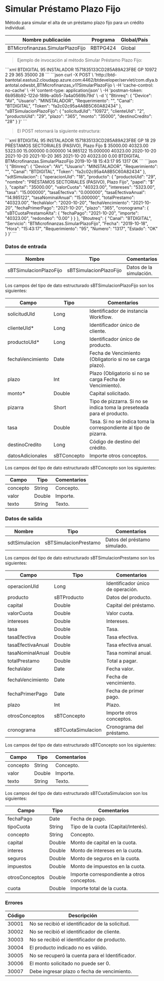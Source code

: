 # Simular Préstamo Plazo Fijo 

Método para simular el alta de un préstamo plazo fijo para un crédito individual. 

Nombre publicación | Programa | Global/País 
--------- | ----------- | ----------- 
BTMicrofinanzas.SimularPlazoFijo | RBTPG424 | Global 

> Ejemplo de invocación al método Simular Préstamo Plazo Fijo: 

<code-group> 
<code-block title="XML" active> 
```xml 
<soapenv:Envelope xmlns:soapenv="http://schemas.xmlsoap.org/soap/envelope/" xmlns:bts="http://uy.com.dlya.bantotal/BTSOA/"> 
   <soapenv:Header/> 
   <soapenv:Body> 
      <bts:BTMicrofinanzas.SimularPlazoFijo> 
         <bts:Btinreq> 
            <bts:Canal>BTDIGITAL</bts:Canal> 
            <bts:Requerimiento>95</bts:Requerimiento> 
            <bts:Usuario>INSTALADOR</bts:Usuario> 
            <bts:Token>1571835133CD285A89A23FBE</bts:Token> 
            <bts:Device>GP</bts:Device> 
         </bts:Btinreq> 
         <bts:sBTSimulacionPlazoFijo> 
            <bts:solicitudUId>10972</bts:solicitudUId> 
            <bts:clienteUId>2</bts:clienteUId> 
            <bts:productoUId>29</bts:productoUId> 
            <bts:fechaVencimiento/> 
            <bts:plazo>365</bts:plazo> 
            <bts:monto>35000</bts:monto> 
            <bts:pizarra/> 
            <bts:tasa/> 
            <bts:destinoCredito>28</bts:destinoCredito> 
            <bts:datosAdicionales/> 
         </bts:sBTSimulacionPlazoFijo> 
      </bts:BTMicrofinanzas.SimularPlazoFijo> 
   </soapenv:Body> 
</soapenv:Envelope> 
``` 
</code-block> 

<code-block title="JSON"> 
```json 
curl -X POST \ 
  'http://btd-bantotal.eastus2.cloudapp.azure.com:4462/btdeveloper/servlet/com.dlya.bantotal.odwsbt_BTMicrofinanzas_v1?SimularPlazoFijo \ 
  -H 'cache-control: no-cache' \ 
  -H 'content-type: application/json' \ 
  -H 'postman-token: 6b958b92-122d-189b-a0b5-7a4a0569b79d' \ 
  -d '{ 
	"Btinreq": { 
		"Device": "AV", 
		"Usuario": "MINSTALADOR", 
		"Requerimiento": "", 
		"Canal": "BTDIGITAL", 
		"Token": "fa2c02c95a4A8B5C60A82434" 
	}, 
        "sBTSimulacionPlazoFijo": { 
          "solicitudUId": "10972", 
          "clienteUId": "2", 
          "productoUId": "29", 
          "plazo": "365", 
          "monto": "35000", 
          "destinoCredito": "28" 
        } 
}' 
``` 
</code-block> 
</code-group> 


> El POST retornará la siguiente estructura: 

<code-group> 
<code-block title="XML" active> 
```xml 
<SOAP-ENV:Envelope xmlns:SOAP-ENV="http://schemas.xmlsoap.org/soap/envelope/" xmlns:xsd="http://www.w3.org/2001/XMLSchema" xmlns:SOAP-ENC="http://schemas.xmlsoap.org/soap/encoding/" xmlns:xsi="http://www.w3.org/2001/XMLSchema-instance"> 
   <SOAP-ENV:Body> 
      <BTMicrofinanzas.SimularPlazoFijoResponse> 
         <Btinreq> 
            <Canal>BTDIGITAL</Canal> 
            <Requerimiento>95</Requerimiento> 
            <Usuario>INSTALADOR</Usuario> 
            <Token>1571835133CD285A89A23FBE</Token> 
            <Device>GP</Device> 
         </Btinreq> 
         <sdtSimulacion> 
            <operacionUId>18</operacionUId> 
            <producto> 
               <productoUId>29</productoUId> 
               <nombre>PRÉSTAMOS SECTORIALES (PASIVO), Plazo Fijo</nombre> 
               <moneda/> 
               <papel>$</papel> 
            </producto> 
            <capital>35000.00</capital> 
            <valorCuota>40323.00</valorCuota> 
            <intereses>5323.00</intereses> 
            <tasa>15.000000</tasa> 
            <tasaEfectiva>0.000000</tasaEfectiva> 
            <tasaEfectivaAnual>14.985122</tasaEfectivaAnual> 
            <tasaNominalAnual>15.000000</tasaNominalAnual> 
            <totalPrestamo>40323.00</totalPrestamo> 
            <fechaValor>2020-10-20</fechaValor> 
            <fechaVencimiento>2021-10-20</fechaVencimiento> 
            <fechaPrimerPago>2021-10-20</fechaPrimerPago> 
            <plazo>365</plazo> 
            <otrosConceptos></otrosConceptos> 
            <cronograma> 
               <sBTCuotaPrestamoAlta> 
                  <fechaPago>2021-10-20</fechaPago> 
                  <importe>40323.00</importe> 
                  <redondeo>0.00</redondeo> 
               </sBTCuotaPrestamoAlta> 
            </cronograma> 
         </sdtSimulacion> 
         <Erroresnegocio></Erroresnegocio> 
         <Btoutreq> 
            <Canal>BTDIGITAL</Canal> 
            <Servicio>BTMicrofinanzas.SimularPlazoFijo</Servicio> 
            <Fecha>2019-10-18</Fecha> 
            <Hora>15:43:17</Hora> 
            <Requerimiento>95</Requerimiento> 
            <Numero>1317</Numero> 
            <Estado>OK</Estado> 
         </Btoutreq> 
      </BTMicrofinanzas.SimularPlazoFijoResponse> 
   </SOAP-ENV:Body> 
</SOAP-ENV:Envelope> 
``` 
</code-block> 

<code-block title="JSON"> 
```json 
'{ 
	"Btinreq": { 
		"Device": "AV", 
		"Usuario": "MINSTALADOR", 
		"Requerimiento": "", 
		"Canal": "BTDIGITAL", 
		"Token": "fa2c02c95a4A8B5C60A82434" 
	}, 
        "sdtSimulacion": { 
          "operacionUId": "18", 
          "producto": { 
            "productoUId": "29", 
            "nombre": "PRÉSTAMOS SECTORIALES (PASIVO), Plazo Fijo", 
            "papel": "$" 
          }, 
          "capital": "35000.00", 
          "valorCuota": "40323.00", 
          "intereses": "5323.00", 
          "tasa": "15.000000", 
          "tasaEfectiva": "0.000000", 
          "tasaEfectivaAnual": "14.985122", 
          "tasaNominalAnual": "15.000000", 
          "totalPrestamo": "40323.00", 
          "fechaValor": "2020-10-20", 
          "fechaVencimiento": "2021-10-20", 
          "fechaPrimerPago": "2021-10-20", 
          "plazo": "365", 
          "cronograma": { 
            "sBTCuotaPrestamoAlta": { 
              "fechaPago": "2021-10-20", 
              "importe": "40323.00", 
              "redondeo": "0.00" 
            } 
          } 
        }, 
        "Btoutreq": { 
          "Canal": "BTDIGITAL", 
          "Servicio": "BTMicrofinanzas.SimularPlazoFijo", 
          "Fecha": "2019-10-18", 
          "Hora": "15:43:17", 
          "Requerimiento": "95", 
          "Numero": "1317", 
          "Estado": "OK" 
        } 
}' 
``` 
</code-block> 
</code-group> 

### Datos de entrada 

Nombre | Tipo | Comentarios 
--------- | ----------- | ----------- 
sBTSimulacionPlazoFijo | sBTSimulacionPlazoFijo | Datos de la simulación. 

Los campos del tipo de dato estructurado sBTSimulacionPlazoFijo son los siguientes: 

Campo | Tipo | Comentarios 
--------- | ----------- | ----------- 
solicitudUId | Long | Identificador de instancia Workflow. 
clienteUId* | Long | Identificador único de cliente. 
productoUId* | Long | Identificador único de producto. 
fechaVencimiento | Date | Fecha de Vencimiento (Obligatorio si no se carga plazo). 
plazo | Int | Plazo (Obligatorio si no se carga Fecha de Vencimiento). 
monto* | Double | Capital solicitado. 
pizarra | Short | Tipo de pizzarra. Si no se indica toma la preseteada para el producto. 
tasa | Double | Tasa. Si no se indica toma la correspondiente al tipo de pizarra. 
destinoCredito | Long | Código de destino del crédito. 
datosAdicionales | sBTConcepto | Importe otros conceptos. 

Los campos del tipo de dato estructurado sBTConcepto son los siguientes: 

Campo | Tipo | Comentarios 
--------- | ----------- | ----------- 
concepto | String | Concepto. 
valor | Double | Importe. 
texto | String | Texto. 

### Datos de salida 

Nombre | Tipo | Comentarios 
--------- | ----------- | ----------- 
sdtSimulacion | sBTSimulacionPrestamo | Datos del préstamo simulado. 

Los campos del tipo de dato estructurado sBTSimulacionPrestamo son los siguientes: 

Campo | Tipo | Comentarios 
--------- | ----------- | ----------- 
operacionUId | Long | Identificador único de operación. 
producto | sBTProducto | Datos del producto. 
capital | Double | Capital del préstamo. 
valorCuota | Double | Valor cuota. 
intereses | Double | Intereses. 
tasa | Double | Tasa. 
tasaEfectiva | Double | Tasa efectiva. 
tasaEfectivaAnual | Double | Tasa efectiva anual. 
tasaNominalAnual | Double | Tasa nominal anual. 
totalPrestamo | Double | Total a pagar. 
fechaValor | Date | Fecha valor. 
fechaVencimiento | Date | Fecha de vencimiento. 
fechaPrimerPago | Date | Fecha de primer pago. 
plazo | Int | Plazo. 
otrosConceptos | sBTConcepto | Importe otros conceptos. 
cronograma | sBTCuotaSimulacion | Cronograma del préstamo. 

Los campos del tipo de dato estructurado sBTConcepto son los siguientes: 

Campo | Tipo | Comentarios 
--------- | ----------- | ----------- 
concepto | String | Concepto. 
valor | Double | Importe. 
texto | String | Texto. 

Los campos del tipo de dato estructurado sBTCuotaSimulacion son los siguientes: 

Campo | Tipo | Comentarios 
--------- | ----------- | ----------- 
fechaPago | Date | Fecha de pago. 
tipoCuota | String | Tipo de la cuota (Capital/Interés). 
concepto | String | Concepto. 
capital | Double | Monto de capital en la cuota. 
interes | Double | Monto de intereses en la cuota. 
seguros | Double | Monto de seguros en la cuota. 
impuestos | Double | Monto de impuestos en la cuota. 
otrosConceptos | Double | Importe correspondiente a otros conceptos. 
cuota | Double | Importe total de la cuota. 

### Errores 

Código | Descripción 
--------- | ----------- 
30001 | No se recibió el identificador de la solicitud. 
30002 | No se recibió el identificador de cliente. 
30003 | No se recibió el identificador de producto. 
30004 | El producto indicado no es válido. 
30005 | No se recuperó la cuenta para el Identificador. 
30006 | El monto solicitado no puede ser 0. 
30007 | Debe ingresar plazo o fecha de vencimiento. 

 
